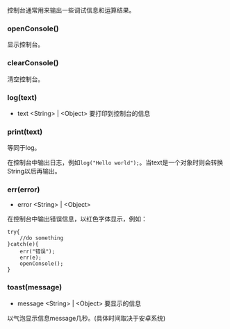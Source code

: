 控制台通常用来输出一些调试信息和运算结果。  

### openConsole()
显示控制台。
### clearConsole()
清空控制台。
### log(text)
* text \<String\> | \<Object\> 要打印到控制台的信息

### print(text)
等同于log。

在控制台中输出日志，例如`log("Hello world");`。当text是一个对象时则会转换String以后再输出。  

### err(error)
* error \<String\> | \<Object\> 

在控制台中输出错误信息，以红色字体显示，例如：
```
try{
    //do something
}catch(e){
    err("错误");
    err(e);
    openConsole();
}
```

### toast(message)
* message \<String\> | \<Object\> 要显示的信息

以气泡显示信息message几秒。(具体时间取决于安卓系统)